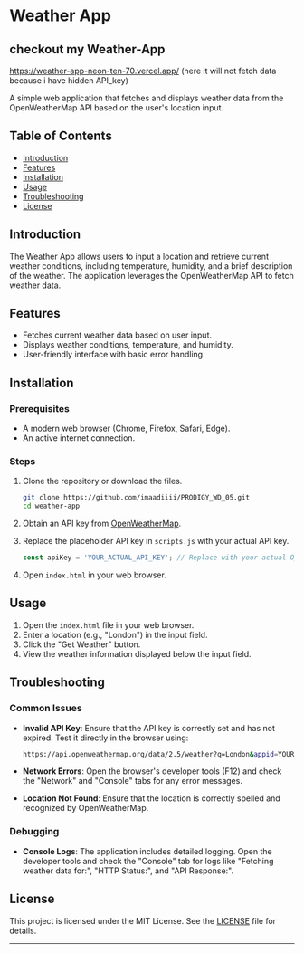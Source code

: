 # Weather App

## checkout my Weather-App 
https://weather-app-neon-ten-70.vercel.app/
(here it will not fetch data because i have hidden API_key)


A simple web application that fetches and displays weather data from the OpenWeatherMap API based on the user's location input.

## Table of Contents

- [Introduction](#introduction)
- [Features](#features)
- [Installation](#installation)
- [Usage](#usage)
- [Troubleshooting](#troubleshooting)
- [License](#license)

## Introduction

The Weather App allows users to input a location and retrieve current weather conditions, including temperature, humidity, and a brief description of the weather. The application leverages the OpenWeatherMap API to fetch weather data.

## Features

- Fetches current weather data based on user input.
- Displays weather conditions, temperature, and humidity.
- User-friendly interface with basic error handling.

## Installation

### Prerequisites

- A modern web browser (Chrome, Firefox, Safari, Edge).
- An active internet connection.

### Steps

1. Clone the repository or download the files.

   ```sh
   git clone https://github.com/imaadiiii/PRODIGY_WD_05.git
   cd weather-app
   ```

2. Obtain an API key from [OpenWeatherMap](https://openweathermap.org/).

3. Replace the placeholder API key in `scripts.js` with your actual API key.

   ```javascript
   const apiKey = 'YOUR_ACTUAL_API_KEY'; // Replace with your actual OpenWeatherMap API key
   ```

4. Open `index.html` in your web browser.

## Usage

1. Open the `index.html` file in your web browser.
2. Enter a location (e.g., "London") in the input field.
3. Click the "Get Weather" button.
4. View the weather information displayed below the input field.

## Troubleshooting

### Common Issues

- **Invalid API Key**: Ensure that the API key is correctly set and has not expired. Test it directly in the browser using:
  ```sh
  https://api.openweathermap.org/data/2.5/weather?q=London&appid=YOUR_ACTUAL_API_KEY&units=metric
  ```

- **Network Errors**: Open the browser's developer tools (F12) and check the "Network" and "Console" tabs for any error messages.

- **Location Not Found**: Ensure that the location is correctly spelled and recognized by OpenWeatherMap.

### Debugging

- **Console Logs**: The application includes detailed logging. Open the developer tools and check the "Console" tab for logs like "Fetching weather data for:", "HTTP Status:", and "API Response:".

## License

This project is licensed under the MIT License. See the [LICENSE](LICENSE) file for details.

---
